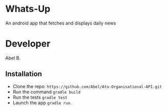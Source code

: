 # Whats-Up
An android app that fetches and displays daily news

# Developer
Abel B.

## Installation

* Clone the repo: `https://github.com/Abel/Ato-Organisational-API.git`
* Run the command `gradle build`
* Run the tests `gradle test`
* Launch the app `gradle run`.
